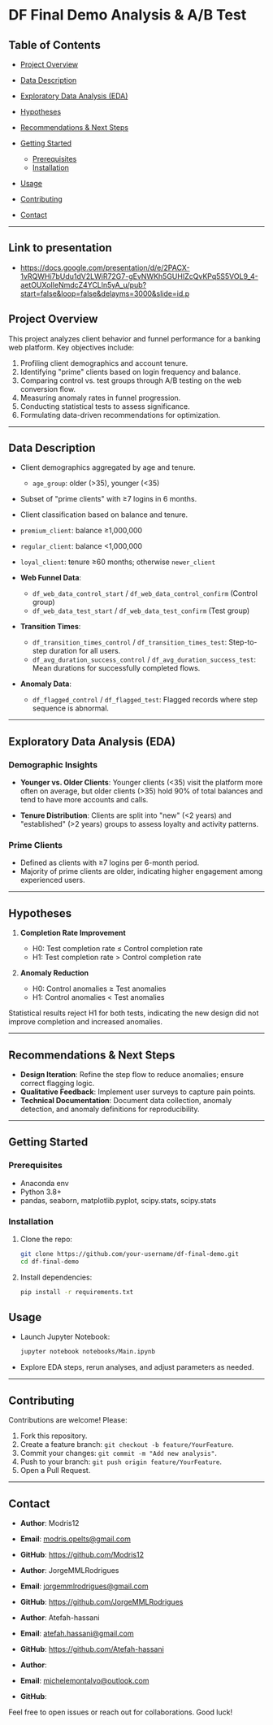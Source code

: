 # DF Final Demo Analysis & A/B Test

## Table of Contents

* [Project Overview](#project-overview)
* [Data Description](#data-description)
* [Exploratory Data Analysis (EDA)](#exploratory-data-analysis-eda)

* [Hypotheses](#hypotheses)
* [Recommendations & Next Steps](#recommendations--next-steps)
* [Getting Started](#getting-started)

  * [Prerequisites](#prerequisites)
  * [Installation](#installation)
* [Usage](#usage)
* [Contributing](#contributing)
* [Contact](#contact)

---
## Link to presentation
* https://docs.google.com/presentation/d/e/2PACX-1vRQWHi7bUdu1dV2LWiR72G7-gEvNWKh5GUHIZcQvKPq5S5VOL9_4-aetOUXoIleNmdcZ4YCLln5yA_u/pub?start=false&loop=false&delayms=3000&slide=id.p

## Project Overview

This project analyzes client behavior and funnel performance for a banking web platform. Key objectives include:

1. Profiling client demographics and account tenure.
2. Identifying "prime" clients based on login frequency and balance.
3. Comparing control vs. test groups through A/B testing on the web conversion flow.
4. Measuring anomaly rates in funnel progression.
5. Conducting statistical tests to assess significance.
6. Formulating data-driven recommendations for optimization.

---

## Data Description

* Client demographics aggregated by age and tenure.

  * `age_group`: older (>35), younger (<35)

* Subset of "prime clients" with ≥7 logins in 6 months.

*  Client classification based on balance and tenure.

  * `premium_client`: balance ≥1,000,000
  * `regular_client`: balance <1,000,000
  * `loyal_client`: tenure ≥60 months; otherwise `newer_client`

* **Web Funnel Data**:

  * `df_web_data_control_start` / `df_web_data_control_confirm` (Control group)
  * `df_web_data_test_start` / `df_web_data_test_confirm` (Test group)

* **Transition Times**:

  * `df_transition_times_control` / `df_transition_times_test`: Step-to-step duration for all users.
  * `df_avg_duration_success_control` / `df_avg_duration_success_test`: Mean durations for successfully completed flows.

* **Anomaly Data**:

  * `df_flagged_control` / `df_flagged_test`: Flagged records where step sequence is abnormal.

---

## Exploratory Data Analysis (EDA)

### Demographic Insights

* **Younger vs. Older Clients**: Younger clients (<35) visit the platform more often on average, but older clients (>35) hold 90% of total balances and tend to have more accounts and calls.

* **Tenure Distribution**: Clients are split into "new" (<2 years) and "established" (>2 years) groups to assess loyalty and activity patterns.

### Prime Clients

* Defined as clients with ≥7 logins per 6-month period.
* Majority of prime clients are older, indicating higher engagement among experienced users.

---

## Hypotheses

1. **Completion Rate Improvement**

   * H0: Test completion rate ≤ Control completion rate
   * H1: Test completion rate > Control completion rate

2. **Anomaly Reduction**

   * H0: Control anomalies ≥ Test anomalies
   * H1: Control anomalies < Test anomalies

Statistical results reject H1 for both tests, indicating the new design did not improve completion and increased anomalies.

---

## Recommendations & Next Steps

* **Design Iteration**: Refine the step flow to reduce anomalies; ensure correct flagging logic.
* **Qualitative Feedback**: Implement user surveys to capture pain points.
* **Technical Documentation**: Document data collection, anomaly detection, and anomaly definitions for reproducibility.

---

## Getting Started

### Prerequisites

* Anaconda env 
* Python 3.8+
* pandas, seaborn, matplotlib.pyplot, scipy.stats, scipy.stats

### Installation

1. Clone the repo:

   ```bash
   git clone https://github.com/your-username/df-final-demo.git
   cd df-final-demo
   ```
2. Install dependencies:

   ```bash
   pip install -r requirements.txt
   ```

## Usage

* Launch Jupyter Notebook:

  ```bash
  jupyter notebook notebooks/Main.ipynb
  ```
* Explore EDA steps, rerun analyses, and adjust parameters as needed.

---

## Contributing

Contributions are welcome! Please:

1. Fork this repository.
2. Create a feature branch: `git checkout -b feature/YourFeature`.
3. Commit your changes: `git commit -m "Add new analysis"`.
4. Push to your branch: `git push origin feature/YourFeature`.
5. Open a Pull Request.

---

## Contact

* **Author**: Modris12
* **Email**: modris.opelts@gmail.com
* **GitHub**: https://github.com/Modris12

* **Author**: JorgeMMLRodrigues
* **Email**: jorgemmlrodrigues@gmail.com
* **GitHub**: https://github.com/JorgeMMLRodrigues

* **Author**: Atefah-hassani
* **Email**: atefah.hassani@gmail.com
* **GitHub**: https://github.com/Atefah-hassani

* **Author**:
* **Email**: michelemontalvo@outlook.com
* **GitHub**: 

Feel free to open issues or reach out for collaborations. Good luck!

